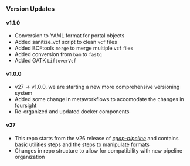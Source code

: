### Version Updates

#### v1.1.0
* Conversion to YAML format for portal objects
* Added sanitize_vcf script to clean ``vcf`` files
* Added BCFtools ``merge`` to merge multiple ``vcf`` files
* Added conversion from ``bam`` to ``fastq``
* Added GATK ``LiftoverVcf``

#### v1.0.0
* v27 -> v1.0.0, we are starting a new more comprehensive versioning system
* Added some change in metaworkflows to accomodate the changes in foursight
* Re-organized and updated docker components

#### v27
* This repo starts from the v26 release of [*cgap-pipeline*](https://github.com/dbmi-bgm/cgap-pipeline) and contains basic utilities steps and the steps to manipulate formats
* Changes in repo structure to allow for compatibility with new pipeline organization
